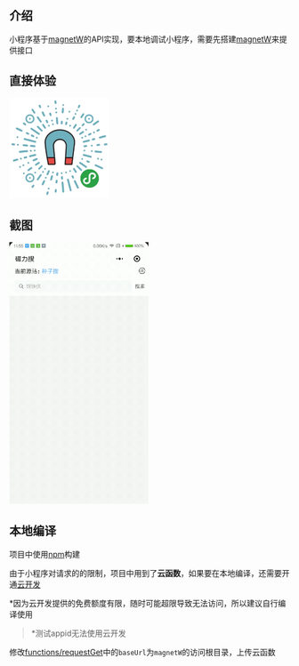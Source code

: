 ## 介绍
小程序基于[magnetW](https://github.com/dengyuhan/magnetW)的API实现，要本地调试小程序，需要先搭建[magnetW](https://github.com/dengyuhan/magnetW)来提供接口


## 直接体验
<img src="screenshots/mini.jpg" width="180"/>

## 截图
<img src="screenshots/1.gif" width="250"/>

## 本地编译
项目中使用[npm](https://developers.weixin.qq.com/miniprogram/dev/devtools/npm.html)构建	

由于小程序对请求的的限制，项目中用到了**云函数**，如果要在本地编译，还需要开通[云开发](https://developers.weixin.qq.com/miniprogram/dev/wxcloud/basis/getting-started.html)  

*因为云开发提供的免费额度有限，随时可能超限导致无法访问，所以建议自行编译使用

>*测试appid无法使用云开发

修改[functions/requestGet](functions/requestGet/index.js)中的`baseUrl`为`magnetW`的访问根目录，上传云函数
